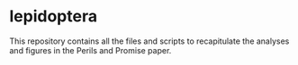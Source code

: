 # lepidoptera

This repository contains all the files and scripts to recapitulate the analyses and figures in the Perils and Promise paper.
